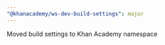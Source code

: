 ```yaml
---
"@khanacademy/ws-dev-build-settings": major
---
```


Moved build settings to Khan Academy namespace

